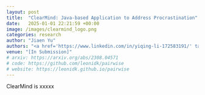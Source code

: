 ```yaml
---
layout: post
title:  "ClearMind: Java-based Application to Address Procrastination"
date:   2025-01-01 22:21:59 +00:00
image: /images/clearmind_logo.png
categories: research
author: "Jiaen Yu"
authors: "<a href='https://www.linkedin.com/in/yiqing-li-172583191/' target='_blank'>Yiqing (Brenda) Li</a>, <strong>Jiaen Yu</strong>"
venue: "[In Submission]"
# arxiv: https://arxiv.org/abs/2308.04571
# code: https://github.com/leonidk/pairwise
# website: https://leonidk.github.io/pairwise
---
```

ClearMind is xxxxx